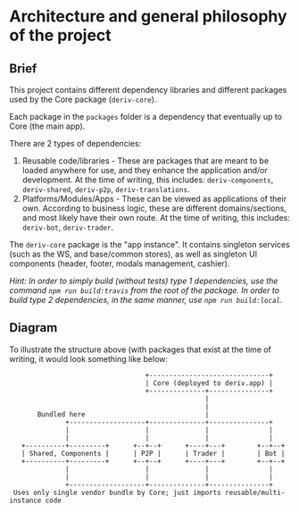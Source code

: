 # Architecture and general philosophy of the project

## Brief
This project contains different dependency libraries and different packages used by the Core package (`deriv-core`).

Each package in the `packages` folder is a dependency that eventually up to Core (the main app).

There are 2 types of dependencies:

1. Reusable code/libraries - These are packages that are meant to be loaded anywhere for use, and they enhance the application and/or development. At the time of writing, this includes: `deriv-components`, `deriv-shared`, `deriv-p2p`, `deriv-translations`.
2. Platforms/Modules/Apps - These can be viewed as applications of their own. According to business logic, these are different domains/sections, and most likely have their own route. At the time of writing, this includes: `deriv-bot`, `deriv-trader`.

The `deriv-core` package is the "app instance". It contains singleton services (such as the WS, and base/common stores), as well as singleton UI components (header, footer, modals management, cashier).

_Hint: In order to simply build (without tests) type 1 dependencies, use the command `npm run build:travis` from the root of the package. In order to build type 2 dependencies, in the same manner, use `npm run build:local`._ 

## Diagram
To illustrate the structure above (with packages that exist at the time of writing, it would look something like below:
                                                                                  
                                      +------------------------------+            
                                      | Core (deployed to deriv.app) |            
                                      +--------------+---------------+            
                                                     |                            
                                                     |                            
           Bundled here                              |                            
                  +-------------------+--------------+---------------+            
                  |                   |              |               |            
                  |                   |              |               |            
       +----------+---------+      +--+--+      +----+---+        +--+--+         
       | Shared, Components |      | P2P |      | Trader |        | Bot |         
       +----------+---------+      +--+--+      +----+---+        +--+--+         
                  |                   |              |               |            
                  |                   |              |               |            
                  +-------------------+--------------+---------------+            
     Uses only single vendor bundle by Core; just imports reusable/multi-instance code
